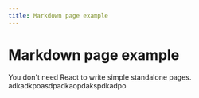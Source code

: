 ```yaml
---
title: Markdown page example
---
```


# Markdown page example

You don't need React to write simple standalone pages.
adkadkpoasdpadkaopdakspdkadpo
